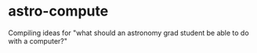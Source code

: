 # astro-compute

Compiling ideas for "what should an astronomy grad student be able to do with a computer?"
